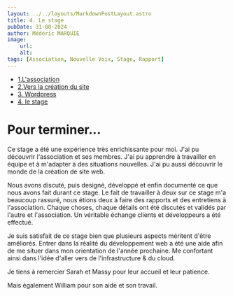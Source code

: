 ```yaml
---
layout: ../../layouts/MarkdownPostLayout.astro
title: 4. Le stage
pubDate: 31-08-2024
author: Médéric MARQUIE
image: 
    url: 
    alt: 
tags: [Association, Nouvelle Voix, Stage, Rapport]
---
```


- [1.L'association](/rapport/1.asso_Nouvelle-Voix)
- [2.Vers la création du site](/rapport/2.creation_maquette)
- [3. Wordpress ](/rapport/3.wordpress)
- [4. le stage](/rapport/4.le_stage)

# Pour terminer...

Ce stage a été une expérience très enrichissante pour moi. J'ai pu découvrir l'association et ses membres. J'ai pu apprendre à travailler en équipe et à m'adapter à des situations nouvelles. J'ai pu aussi découvrir le monde de la création de site web.

Nous avons discuté, puis designé, développé et enfin documenté ce que nous avons fait durant ce stage. Le fait de travailler à deux sur ce stage m'a beaucoup rassuré, nous étions deux à faire des rapports et des entretiens à l'association. Chaque choses, chaque détails ont été discutés et validés par l'autre et l'association. Un véritable échange clients et développeurs a été effectué. 

Je suis satisfait de ce stage bien que plusieurs aspects méritent d'être améliorés. Entrer dans la réalité du développement web a été une aide afin de me situer dans mon orientation de l'année prochaine. Me confortant ainsi dans l'idée d'aller vers de l'infrastructure & du cloud. 

Je tiens à remercier Sarah et Massy pour leur accueil et leur patience.

Mais également William pour son aide et son travail. 